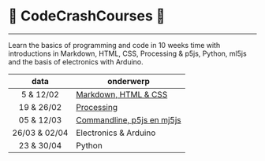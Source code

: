 # :rocket: CodeCrashCourses :new_moon_with_face:
___
Learn the basics of programming and code in 10 weeks time with introductions in Markdown, HTML, CSS, Processing &amp; p5js, Python, ml5js and the basis of electronics with Arduino.

data | onderwerp
 :---: | ---
5 & 12/02 | [Markdown, HTML & CSS](1_MD-HTML-CSS.md)
19 & 26/02  | [Processing](2_PROCESSING.md)
05 & 12/03 | [Commandline, p5js en mj5js](3_CMD-P5JS-ML5JS.md)
26/03 & 02/04 | Electronics & Arduino
23 & 30/04 | Python 
